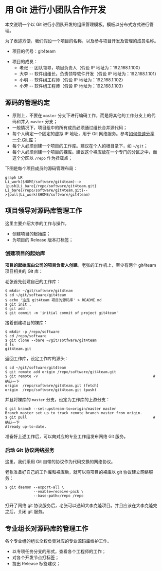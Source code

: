 # 用 Git 进行小团队合作开发
本文说明一个以 Git 进行小团队开发的组织管理模板。模板以分布式方式进行管理。

为了表述方便，我们假设一个项目的名称，以及参与项目开发及管理的成员名称。

- 项目的代号：git4team

* 项目的成员：
  * 老张 -- 团队领导，项目负责人（假设 IP 地址为：192.168.1.100）
  * 大李 -- 软件组组长，负责领导软件开发（假设 IP 地址为：192.168.1.101）
  * 小明 -- 软件组工程师（假设 IP 地址为：192.168.1.102）
  * 小芳 -- 软件组工程师（假设 IP 地址为：192.168.1.103）

## 源码的管理约定

- 原则上，不要在 `master` 分支下进行编码工作，而是将其他的工作分支上的代码和并入 `master` 分支；
- 一般情况下，项目组中的所有成员必须通过组长合并源代码；
- 每个人确定一个固定的虚拟 IP 地址，用于 Git 网络服务。参考[如何快速分享一个 Git 库](./quickly_sharing_a_git_repo.md)；
- 每个人必须创建一个项目的工作库。建议在个人的根目录下，如 `~/git`；
- 每个人必须创建一个项目的裸库。建议这个裸库放在一个专门的分区之中，而这个分区以 `/repo` 作为挂载点；

下图是每个项目成员的源码管理布局：

```mermaid
graph LR
Li_work($HOME/software/git4team)--> |push|Li_bare{/repo/software/git4team.git}
Li_bare{/repo/software/git4team.git}-->|pull|Li_work($HOME/software/git4team)
```

## 项目领导对源码库管理工作

这里主要介绍大李的工作与操作。

* 创建项目的起始库；
* 为项目的 Release 版本打标签；

### 创建项目的起始库

**项目的起始库由公司的项目负责人创建**。老张的工作机上，至少有两个 git4team 项目相关的 Git 库：

老张首先创建自己的工作库：

``` shell
$ mkdir ~/git/software/git4team
$ cd ~/git/software/git4team
$ echo '这是 git4team 项目的源码库' > README.md
$ git init .
$ git add .
$ git commit -m 'initial commit of project git4team'
```

接着创建项目的裸库：

```shell
$ mkdir -p /repo/software
$ cd /repo/software
$ git clone --bare ~/git/sotfware/git4team
$ ls
git4team.git
```

返回工作库，设定工作库的源头：

```shell
$ cd ~/git/software/git4team
$ git remote add origin /repo/software/git4team.git
$ git remote -v														# 确认一下
origin	/repo/software/git4team.git (fetch)
origin	/repo/software/git4team.git (push)
```

并且将裸库的 `master` 分支，设定为工作库的上游分支：

```shell
$ git branch --set-upstream-to=origin/master master
Branch master set up to track remote branch master from origin.
$ git pull															# 确认一下
Already up-to-date.
```

准备好上述工作后，可以向对应的专业工作组发布网络 Git 服务。

### 启动 Git 协议网络服务

这里，我们采用 Git 自带的协议作为代码交换的网络协议。

老张准备好自己的工作库和裸库后，就可以将项目的裸库以 git 协议建立网络服务：

``` shell
$ git daemon --export-all \
             --enable=receive-pack \
             --base-path=/repo /repo
```

打开了网络 git 协议服务后，老张可以通知大李克隆项目。并且应该在大李克隆完之后，关闭 git 服务。

## 专业组长对源码库的管理工作

各个专业组的组长全权负责对应的专业源码库维护工作。

* 以专项任务分支的形式，查看各个工程师的工作；
* 对各个开发节点打标签；
* 提出 Release 标签建议；